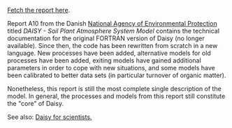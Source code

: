 [Fetch the report here](http://daisy-model.googlecode.com/files/87-503-8790-1.pdf).

Report A10 from the Danish [National Agency of Environmental Protection](NAEP.md) titled _DAISY  - Soil Plant Atmosphere System Model_ contains the technical documentation for the original FORTRAN version of Daisy (no longer available). Since then, the code has been rewritten from scratch in a new language.   New processes have been added, alternative models for old processes have been added, exiting models have gained additional parameters in order to cope with new situations, and some models have been calibrated to better data sets (in particular turnover of organic matter).

Nonetheless, this report is still the most complete single description of the model.  In general, the processes and models from this report still constitute the "core" of Daisy.

See also: [Daisy for scientists.](Science.md)